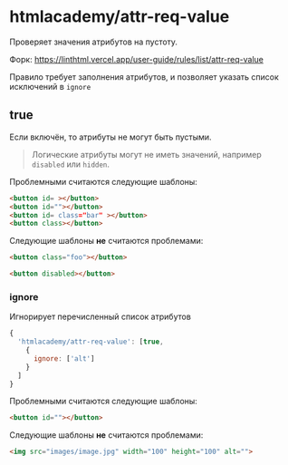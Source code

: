 # htmlacademy/attr-req-value
Проверяет значения атрибутов на пустоту.

Форк: https://linthtml.vercel.app/user-guide/rules/list/attr-req-value

Правило требует заполнения атрибутов, и позволяет указать список исключений в `ignore`

## true
Если включён, то атрибуты не могут быть пустыми.

> Логические атрибуты могут не иметь значений, например `disabled` или `hidden`.

Проблемными считаются следующие шаблоны:
```html
<button id= ></button>
<button id=""></button>
<button id= class="bar" ></button>
<button class></button>
```

Следующие шаблоны **не** считаются проблемами:

```html
<button class="foo"></button>

<button disabled></button>
```

### ignore
Игнорирует перечисленный список атрибутов

```js
{
  'htmlacademy/attr-req-value': [true, 
    { 
      ignore: ['alt']
    }
  ]
}
```

Проблемными считаются следующие шаблоны:

```html
<button id=""></button>
```

Следующие шаблоны **не** считаются проблемами:

```html
<img src="images/image.jpg" width="100" height="100" alt="">
```
